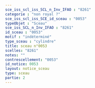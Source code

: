 ```yaml
---
sce_iss_scl_iss_SCL_n_Inv_IFAO : "8261"
categorie : "non royal ?"
sce_iss_scl_iss_SCE_id_sceau : "0053"
typeObjet : "Sceau"
sce_iss_SCL_n_Inv_IFAO : "8261"
id_sceau : "0053"
motif : "indéterminé"
type_sceau : "cylindre"
title: sceau n°0053
scelles: "8261"
notes: ""
contrescellement: "0053"
id_notice: 0053
layout: notice_sceau
type: sceau
partie: 2
---
```

